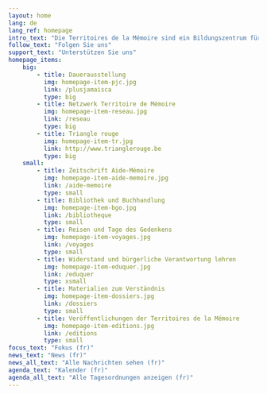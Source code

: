 ```yaml
---
layout: home
lang: de
lang_ref: homepage
intro_text: "Die Territoires de la Mémoire sind ein Bildungszentrum für Widerstand und bürgerliche Verantwortung. Um mit Kindern, Jugendlichen und Erwachsenen Gedächtnisarbeit zu leisten, entwickelt der Verein verschiedene Initiativen, die die Vergangenheit vermitteln und die Beteiligung aller am Aufbau einer demokratischen Gesellschaft als Garant der Grundfreiheiten fördern sollen."
follow_text: "Folgen Sie uns"
support_text: "Unterstützen Sie uns"
homepage_items:
    big:
        - title: Dauerausstellung
          img: homepage-item-pjc.jpg
          link: /plusjamaisca
          type: big
        - title: Netzwerk Territoire de Mémoire
          img: homepage-item-reseau.jpg
          link: /reseau
          type: big
        - title: Triangle rouge
          img: homepage-item-tr.jpg
          link: http://www.trianglerouge.be
          type: big
    small:
        - title: Zeitschrift Aide-Mémoire
          img: homepage-item-aide-memoire.jpg
          link: /aide-memoire
          type: small
        - title: Bibliothek und Buchhandlung
          img: homepage-item-bgo.jpg
          link: /bibliotheque
          type: small
        - title: Reisen und Tage des Gedenkens
          img: homepage-item-voyages.jpg
          link: /voyages
          type: small
        - title: Widerstand und bürgerliche Verantwortung lehren
          img: homepage-item-eduquer.jpg
          link: /eduquer
          type: xsmall
        - title: Materialien zum Verständnis
          img: homepage-item-dossiers.jpg
          link: /dossiers
          type: small
        - title: Veröffentlichungen der Territoires de la Mémoire
          img: homepage-item-editions.jpg
          link: /editions
          type: small
focus_text: "Fokus (fr)"
news_text: "News (fr)"
news_all_text: "Alle Nachrichten sehen (fr)"
agenda_text: "Kalender (fr)"
agenda_all_text: "Alle Tagesordnungen anzeigen (fr)"
---
```

